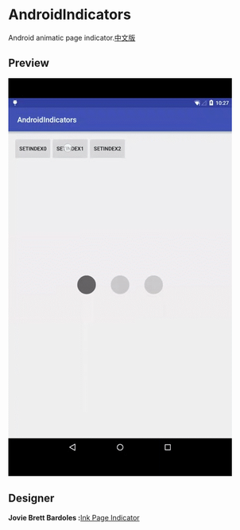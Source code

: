 # AndroidIndicators
Android animatic page indicator.[中文版](https://github.com/HeZaiJin/AndroidIndicators/blob/master/README-cn.md)
## Preview
![preview](https://github.com/HeZaiJin/AndroidIndicators/blob/master/screen_shot/indicators.gif)
## Designer
**Jovie Brett Bardoles :**[Ink Page Indicator](http://www.materialup.com/posts/ink-page-indicator)